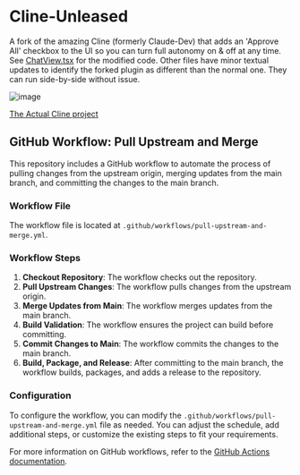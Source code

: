 # Cline-Unleased

A fork of the amazing Cline (formerly Claude-Dev) that adds an 'Approve All' checkbox to the UI so you can turn full autonomy on & off at any time. See [ChatView.tsx](webview-ui/src/components/chat/ChatView.tsx) for the modified code. Other files have minor textual updates to identify the forked plugin as different than the normal one. They can run side-by-side without issue.

![image](https://github.com/user-attachments/assets/d2100c67-f4c9-481e-a436-57b34ff00f12)

<a href="https://github.com/cline/cline">
The Actual Cline project
</a>

## GitHub Workflow: Pull Upstream and Merge

This repository includes a GitHub workflow to automate the process of pulling changes from the upstream origin, merging updates from the main branch, and committing the changes to the main branch.

### Workflow File

The workflow file is located at `.github/workflows/pull-upstream-and-merge.yml`.

### Workflow Steps

1. **Checkout Repository**: The workflow checks out the repository.
2. **Pull Upstream Changes**: The workflow pulls changes from the upstream origin.
3. **Merge Updates from Main**: The workflow merges updates from the main branch.
4. **Build Validation**: The workflow ensures the project can build before committing.
5. **Commit Changes to Main**: The workflow commits the changes to the main branch.
6. **Build, Package, and Release**: After committing to the main branch, the workflow builds, packages, and adds a release to the repository.

### Configuration

To configure the workflow, you can modify the `.github/workflows/pull-upstream-and-merge.yml` file as needed. You can adjust the schedule, add additional steps, or customize the existing steps to fit your requirements.

For more information on GitHub workflows, refer to the [GitHub Actions documentation](https://docs.github.com/en/actions).

